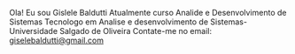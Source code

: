 Ola! Eu sou Gislele Baldutti 
Atualmente curso Analide e Desenvolvimento de Sistemas
Tecnologo em Analise e desenvolvimento de Sistemas- Universidade Salgado de Oliveira
Contate-me no email: giselebaldutti@gmail.com
